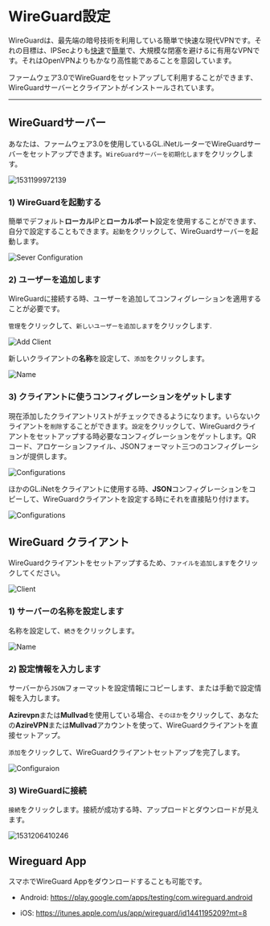 # WireGuard設定  

WireGuardは、最先端の暗号技術を利用している簡単で快速な現代VPNです。それの目標は、IPSecよりも[快速](https://www.wireguard.com/performance/)で[簡単](https://www.wireguard.com/quickstart/)で、大規模な閉塞を避けるに有用なVPNです。それはOpenVPNよりもかなり高性能であることを意図しています。

ファームウェア3.0でWireGuardをセットアップして利用することができます、WireGuardサーバーとクライアントがインストールされています。



---

## WireGuardサーバー

あなたは、ファームウェア3.0を使用しているGL.iNetルーターでWireGuardサーバーをセットアップできます。`WireGuardサーバーを初期化します`をクリックします。

![1531199972139](https://static.gl-inet.com/docs/ja/3/app/wireguard/WGS1.png)



### 1) WireGuardを起動する 

簡単でデフォルト**ローカル**IPと**ローカルポート**設定を使用することができます、自分で設定することもできます。`起動`をクリックして、WireGuardサーバーを起動します。

![Sever Configuration](https://static.gl-inet.com/docs/ja/3/app/wireguard/WGS2.png)



### 2) ユーザーを追加します

WireGuardに接続する時、ユーザーを追加してコンフィグレーションを適用することが必要です。

`管理`をクリックして、`新しいユーザーを追加します`をクリックします. 

![Add Client](https://static.gl-inet.com/docs/ja/3/app/wireguard/WGS3.png)



新しいクライアントの**名称**を設定して、`添加`をクリックします。

![Name](https://static.gl-inet.com/docs/ja/3/app/wireguard/WGS4.png)



### 3) クライアントに使うコンフィグレーションをゲットします

現在添加したクライアントリストがチェックできるようになります。いらないクライアントを`削除`することができます。`設定`をクリックして、WireGuardクライアントをセットアップする時必要なコンフィグレーションをゲットします。QRコード、アロケーションファイル、JSONフォーマット三つのコンフィグレーションが提供します。

![Configurations](https://static.gl-inet.com/docs/ja/3/app/wireguard/configurations.png)



ほかのGL.iNetをクライアントに使用する時、**JSON**コンフィグレーションをコピーして、WireGuardクライアントを設定する時にそれを直接貼り付けます。

![Configurations](https://static.gl-inet.com/docs/ja/3/app/wireguard/json.png)





## WireGuard クライアント

WireGuardクライアントをセットアップするため、`ファイルを追加します`をクリックしてください。

![Client](https://static.gl-inet.com/docs/ja/3/app/wireguard/WGC1.png)



### 1) サーバーの名称を設定します

名称を設定して、`続き`をクリックします。

![Name](https://static.gl-inet.com/docs/ja/3/app/wireguard/name.png)



### 2) 設定情報を入力します

サーバーから`JSON`フォーマットを設定情報にコピーします、または手動で設定情報を入力します。

**Azirevpn**または**Mullvad**を使用している場合、`そのほか`をクリックして、あなたの**AzireVPN**または**Mullvad**アカウントを使って、WireGuardクライアントを直接セットアップ。

`添加`をクリックして、WireGuardクライアントセットアップを完了します。

![Configuraion](https://static.gl-inet.com/docs/ja/3/app/wireguard/configurations1.png)



### 3) WireGuardに接続

`接続`をクリックします。接続が成功する時、アップロードとダウンロードが見えます。

![1531206410246](https://static.gl-inet.com/docs/ja/3/app/wireguard/WGC5.png)



## Wireguard App 

スマホでWireGuard Appをダウンロードすることも可能です。

- Android: https://play.google.com/apps/testing/com.wireguard.android

- iOS: https://itunes.apple.com/us/app/wireguard/id1441195209?mt=8